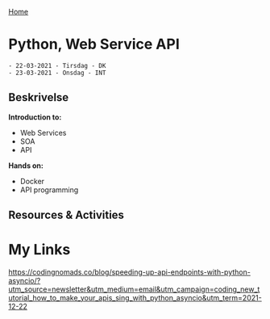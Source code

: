 [Home](modul-4-2.md)
# Python, Web Service API
    - 22-03-2021 - Tirsdag - DK
    - 23-03-2021 - Onsdag - INT

## Beskrivelse
**Introduction to:**
- Web Services
- SOA
- API

**Hands on:**
- Docker
- API programming

## Resources & Activities



# My Links
https://codingnomads.co/blog/speeding-up-api-endpoints-with-python-asyncio/?utm_source=newsletter&utm_medium=email&utm_campaign=coding_new_tutorial_how_to_make_your_apis_sing_with_python_asyncio&utm_term=2021-12-22
